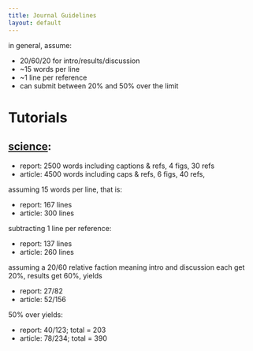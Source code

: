 ```yaml
---
title: Journal Guidelines
layout: default
---
```


in general, assume:

- 20/60/20 for intro/results/discussion
- ~15 words per line
- ~1 line per reference
- can submit between 20% and 50% over the limit
# Tutorials

## [science](http://www.sciencemag.org/authors/science-information-authors):

- report: 2500 words including captions & refs, 4 figs, 30 refs
- article: 4500 words including caps & refs, 6 figs, 40 refs, 

assuming 15 words per line, that is:

- report: 167 lines
- article: 300 lines

subtracting 1 line  per reference:

- report: 137 lines
- article: 260 lines

assuming a 20/60 relative faction meaning intro and discussion each get 20%, results get 60%, yields 

- report: 27/82
- article: 52/156

50% over yields:

- report: 40/123; total = 203
- article: 78/234; total = 390

